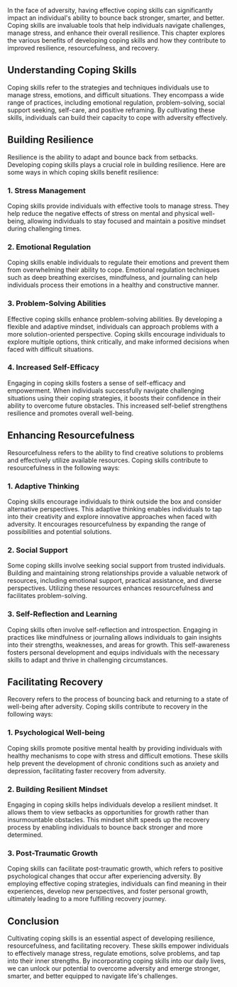 
In the face of adversity, having effective coping skills can significantly impact an individual's ability to bounce back stronger, smarter, and better. Coping skills are invaluable tools that help individuals navigate challenges, manage stress, and enhance their overall resilience. This chapter explores the various benefits of developing coping skills and how they contribute to improved resilience, resourcefulness, and recovery.

## Understanding Coping Skills

Coping skills refer to the strategies and techniques individuals use to manage stress, emotions, and difficult situations. They encompass a wide range of practices, including emotional regulation, problem-solving, social support seeking, self-care, and positive reframing. By cultivating these skills, individuals can build their capacity to cope with adversity effectively.

## Building Resilience

Resilience is the ability to adapt and bounce back from setbacks. Developing coping skills plays a crucial role in building resilience. Here are some ways in which coping skills benefit resilience:

### 1\. Stress Management

Coping skills provide individuals with effective tools to manage stress. They help reduce the negative effects of stress on mental and physical well-being, allowing individuals to stay focused and maintain a positive mindset during challenging times.

### 2\. Emotional Regulation

Coping skills enable individuals to regulate their emotions and prevent them from overwhelming their ability to cope. Emotional regulation techniques such as deep breathing exercises, mindfulness, and journaling can help individuals process their emotions in a healthy and constructive manner.

### 3\. Problem-Solving Abilities

Effective coping skills enhance problem-solving abilities. By developing a flexible and adaptive mindset, individuals can approach problems with a more solution-oriented perspective. Coping skills encourage individuals to explore multiple options, think critically, and make informed decisions when faced with difficult situations.

### 4\. Increased Self-Efficacy

Engaging in coping skills fosters a sense of self-efficacy and empowerment. When individuals successfully navigate challenging situations using their coping strategies, it boosts their confidence in their ability to overcome future obstacles. This increased self-belief strengthens resilience and promotes overall well-being.

## Enhancing Resourcefulness

Resourcefulness refers to the ability to find creative solutions to problems and effectively utilize available resources. Coping skills contribute to resourcefulness in the following ways:

### 1\. Adaptive Thinking

Coping skills encourage individuals to think outside the box and consider alternative perspectives. This adaptive thinking enables individuals to tap into their creativity and explore innovative approaches when faced with adversity. It encourages resourcefulness by expanding the range of possibilities and potential solutions.

### 2\. Social Support

Some coping skills involve seeking social support from trusted individuals. Building and maintaining strong relationships provide a valuable network of resources, including emotional support, practical assistance, and diverse perspectives. Utilizing these resources enhances resourcefulness and facilitates problem-solving.

### 3\. Self-Reflection and Learning

Coping skills often involve self-reflection and introspection. Engaging in practices like mindfulness or journaling allows individuals to gain insights into their strengths, weaknesses, and areas for growth. This self-awareness fosters personal development and equips individuals with the necessary skills to adapt and thrive in challenging circumstances.

## Facilitating Recovery

Recovery refers to the process of bouncing back and returning to a state of well-being after adversity. Coping skills contribute to recovery in the following ways:

### 1\. Psychological Well-being

Coping skills promote positive mental health by providing individuals with healthy mechanisms to cope with stress and difficult emotions. These skills help prevent the development of chronic conditions such as anxiety and depression, facilitating faster recovery from adversity.

### 2\. Building Resilient Mindset

Engaging in coping skills helps individuals develop a resilient mindset. It allows them to view setbacks as opportunities for growth rather than insurmountable obstacles. This mindset shift speeds up the recovery process by enabling individuals to bounce back stronger and more determined.

### 3\. Post-Traumatic Growth

Coping skills can facilitate post-traumatic growth, which refers to positive psychological changes that occur after experiencing adversity. By employing effective coping strategies, individuals can find meaning in their experiences, develop new perspectives, and foster personal growth, ultimately leading to a more fulfilling recovery journey.

## Conclusion

Cultivating coping skills is an essential aspect of developing resilience, resourcefulness, and facilitating recovery. These skills empower individuals to effectively manage stress, regulate emotions, solve problems, and tap into their inner strengths. By incorporating coping skills into our daily lives, we can unlock our potential to overcome adversity and emerge stronger, smarter, and better equipped to navigate life's challenges.
